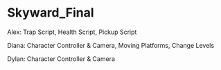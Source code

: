 # Skyward_Final

Alex:
Trap Script,
Health Script,
Pickup Script

Diana:
Character Controller & Camera,
Moving Platforms,
Change Levels

Dylan:
Character Controller & Camera
